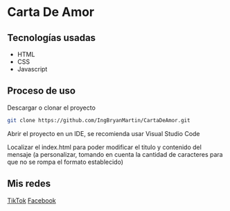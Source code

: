 # Carta De Amor

## Tecnologías usadas

- HTML
- CSS
- Javascript

## Proceso de uso

Descargar o clonar el proyecto

```bash
git clone https://github.com/IngBryanMartin/CartaDeAmor.git
```
Abrir el proyecto en un IDE, se recomienda usar Visual Studio Code

Localizar el index.html para poder modificar el titulo y contenido del mensaje (a personalizar, tomando en cuenta la cantidad de caracteres para que no se rompa el formato establecido)


## Mis redes

[TikTok](https://www.tiktok.com/@bryanghc)
[Facebook](https://www.facebook.com/XDemente/)
